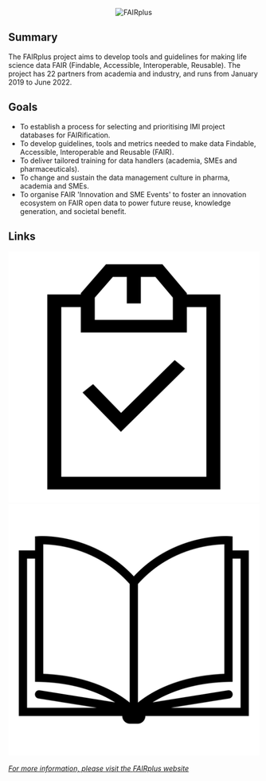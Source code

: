 <p align="center"><img src="https://fairplus-project.eu/images/fairplus-logo.png" alt="FAIRplus" /></p>

<h2 id="summary">Summary</h2>

<p>The FAIRplus project aims to develop tools and guidelines for making life science data FAIR (Findable, Accessible, Interoperable, Reusable). The project has 22 partners from academia and industry, and runs from January 2019 to June 2022.</p>

<h2 id="goals">Goals</h2>

<ul>
<li>To establish a process for selecting and prioritising IMI project databases for FAIRification.</li>

<li>To develop guidelines, tools and metrics needed to make data Findable, Accessible, Interoperable and Reusable (FAIR).</li>

<li>To deliver tailored training for data handlers (academia, SMEs and pharmaceuticals).</li>

<li>To change and sustain the data management culture in pharma, academia and SMEs.</li>

<li>To organise FAIR 'Innovation and SME Events' to foster an innovation ecosystem on FAIR open data to power future reuse, knowledge generation, and societal benefit.</li>
</ul>

<h2 id="links">Links</h2>

<p><a href="https://fairplus.github.io/deliverables/"><img src="/img/deliverable.png" alt="deliverable" />
<a href="https://fairplus.github.io/the-fair-cookbook/intro"><img src="/img/book.png" alt="FAIR Cookbook" /></p>

<p><em>For more information, please visit the <a href="https://fairplus-project.eu/">FAIRplus website</a></em></p>